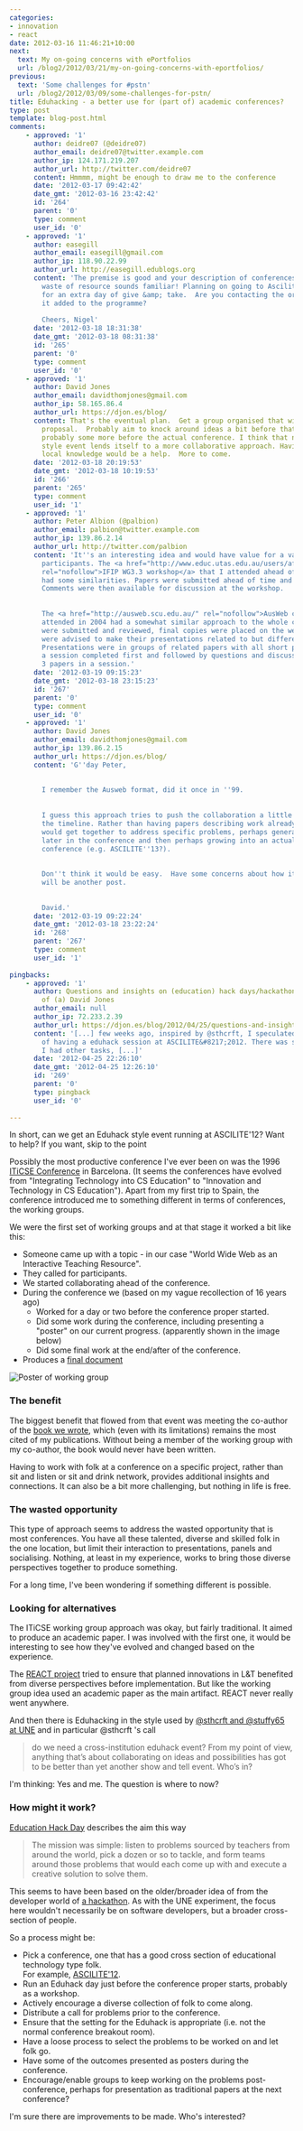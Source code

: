 ```yaml
---
categories:
- innovation
- react
date: 2012-03-16 11:46:21+10:00
next:
  text: My on-going concerns with ePortfolios
  url: /blog2/2012/03/21/my-on-going-concerns-with-eportfolios/
previous:
  text: 'Some challenges for #pstn'
  url: /blog2/2012/03/09/some-challenges-for-pstn/
title: Eduhacking - a better use for (part of) academic conferences?
type: post
template: blog-post.html
comments:
    - approved: '1'
      author: deidre07 (@deidre07)
      author_email: deidre07@twitter.example.com
      author_ip: 124.171.219.207
      author_url: http://twitter.com/deidre07
      content: Hmmmm, might be enough to draw me to the conference
      date: '2012-03-17 09:42:42'
      date_gmt: '2012-03-16 23:42:42'
      id: '264'
      parent: '0'
      type: comment
      user_id: '0'
    - approved: '1'
      author: easegill
      author_email: easegill@gmail.com
      author_ip: 118.90.22.99
      author_url: http://easegill.edublogs.org
      content: 'The premise is good and your description of conferences and the potential
        waste of resource sounds familiar! Planning on going to Ascilite12 so I''m up
        for an extra day of give &amp; take.  Are you contacting the organisers to get
        it added to the programme?
    
        Cheers, Nigel'
      date: '2012-03-18 18:31:38'
      date_gmt: '2012-03-18 08:31:38'
      id: '265'
      parent: '0'
      type: comment
      user_id: '0'
    - approved: '1'
      author: David Jones
      author_email: davidthomjones@gmail.com
      author_ip: 58.165.86.4
      author_url: https://djon.es/blog/
      content: That's the eventual plan.  Get a group organised that will submit a workshop
        proposal.  Probably aim to knock around ideas a bit before that submission and
        probably some more before the actual conference. I think that nature of a Eduhack
        style event lends itself to a more collaborative approach. Having someone with
        local knowledge would be a help.  More to come.
      date: '2012-03-18 20:19:53'
      date_gmt: '2012-03-18 10:19:53'
      id: '266'
      parent: '265'
      type: comment
      user_id: '1'
    - approved: '1'
      author: Peter Albion (@palbion)
      author_email: palbion@twitter.example.com
      author_ip: 139.86.2.14
      author_url: http://twitter.com/palbion
      content: 'It''s an interesting idea and would have value for a variety of potential
        participants. The <a href="http://www.educ.utas.edu.au/users/afluck/ifipwg3-3/Activities/Nashville11/Nashville11.htm"
        rel="nofollow">IFIP WG3.3 workshop</a> that I attended ahead of SITE 2011 in Nashville
        had some similarities. Papers were submitted ahead of time and assigned for reading.
        Comments were then available for discussion at the workshop.
    
    
        The <a href="http://ausweb.scu.edu.au/" rel="nofollow">AusWeb conference</a> I
        attended in 2004 had a somewhat similar approach to the whole conference. Papers
        were submitted and reviewed, final copies were placed on the web, and authors
        were advised to make their presentations related to but different from the papers.
        Presentations were in groups of related papers with all short presentations in
        a session completed first and followed by questions and discussions across all
        3 papers in a session.'
      date: '2012-03-19 09:15:23'
      date_gmt: '2012-03-18 23:15:23'
      id: '267'
      parent: '0'
      type: comment
      user_id: '0'
    - approved: '1'
      author: David Jones
      author_email: davidthomjones@gmail.com
      author_ip: 139.86.2.15
      author_url: https://djon.es/blog/
      content: 'G''day Peter,
    
    
        I remember the Ausweb format, did it once in ''99.
    
    
        I guess this approach tries to push the collaboration a little further back down
        the timeline. Rather than having papers describing work already done, the groups
        would get together to address specific problems, perhaps generating a poster for
        later in the conference and then perhaps growing into an actual paper for another
        conference (e.g. ASCILITE''13?).
    
    
        Don''t think it would be easy.  Have some concerns about how it might work, that
        will be another post.
    
    
        David.'
      date: '2012-03-19 09:22:24'
      date_gmt: '2012-03-18 23:22:24'
      id: '268'
      parent: '267'
      type: comment
      user_id: '1'
    
pingbacks:
    - approved: '1'
      author: Questions and insights on (education) hack days/hackathons &laquo; The Weblog
        of (a) David Jones
      author_email: null
      author_ip: 72.233.2.39
      author_url: https://djon.es/blog/2012/04/25/questions-and-insights-on-edhackathons/
      content: '[...] few weeks ago, inspired by @sthcrft, I speculated around the idea
        of having a eduhack session at ASCILITE&#8217;2012. There was some interest and
        I had other tasks, [...]'
      date: '2012-04-25 22:26:10'
      date_gmt: '2012-04-25 12:26:10'
      id: '269'
      parent: '0'
      type: pingback
      user_id: '0'
    
---
```

In short, can we get an Eduhack style event running at ASCILITE'12? Want to help? If you want, skip to the point

Possibly the most productive conference I've ever been on was the 1996 [ITiCSE Conference](http://www.cs.utexas.edu/users/csed/iticse/) in Barcelona. (It seems the conferences have evolved from "Integrating Technology into CS Education" to "Innovation and Technology in CS Education"). Apart from my first trip to Spain, the conference introduced me to something different in terms of conferences, the working groups.

We were the first set of working groups and at that stage it worked a bit like this:

- Someone came up with a topic - in our case "World Wide Web as an Interactive Teaching Resource".
- They called for participants.
- We started collaborating ahead of the conference.
- During the conference we (based on my vague recollection of 16 years ago)
    - Worked for a day or two before the conference proper started.
    - Did some work during the conference, including presenting a "poster" on our current progress. (apparently shown in the image below)
    - Did some final work at the end/after of the conference.
- Produces a [final document](http://dl.acm.org/citation.cfm?id=237649&CFID=70751024&CFTOKEN=82986724)

![Poster of working group](images/reekgp.JPG)

### The benefit

The biggest benefit that flowed from that event was meeting the co-author of the [book we wrote](http://www.wiley.com/legacy/compbooks/catalog/19162-0.htm), which (even with its limitations) remains the most cited of my publications. Without being a member of the working group with my co-author, the book would never have been written.

Having to work with folk at a conference on a specific project, rather than sit and listen or sit and drink network, provides additional insights and connections. It can also be a bit more challenging, but nothing in life is free.

### The wasted opportunity

This type of approach seems to address the wasted opportunity that is most conferences. You have all these talented, diverse and skilled folk in the one location, but limit their interaction to presentations, panels and socialising. Nothing, at least in my experience, works to bring those diverse perspectives together to produce something.

For a long time, I've been wondering if something different is possible.

### Looking for alternatives

The ITiCSE working group approach was okay, but fairly traditional. It aimed to produce an academic paper. I was involved with the first one, it would be interesting to see how they've evolved and changed based on the experience.

The [REACT project](http://sleid.cqu.edu.au/REACT/) tried to ensure that planned innovations in L&T benefited from diverse perspectives before implementation. But like the working group idea used an academic paper as the main artifact. REACT never really went anywhere.

And then there is Eduhacking in the style used by [@sthcrft and @stuffy65 at UNE](http://sarahthorneycroft.com/blog/2011/12/20/eduhacking/) and in particular @sthcrft 's call

> do we need a cross-institution eduhack event? From my point of view, anything that’s about collaborating on ideas and possibilities has got to be better than yet another show and tell event. Who’s in?

I'm thinking: Yes and me. The question is where to now?

### How might it work?

[Education Hack Day](http://educationhackday.org/) describes the aim this way

> The mission was simple: listen to problems sourced by teachers from around the world, pick a dozen or so to tackle, and form teams around those problems that would each come up with and execute a creative solution to solve them.

This seems to have been based on the older/broader idea of from the developer world of [a hackathon](http://en.wikipedia.org/wiki/Hackathon). As with the UNE experiment, the focus here wouldn't necessarily be on software developers, but a broader cross-section of people.

So a process might be:

- Pick a conference, one that has a good cross section of educational technology type folk.  
    For example, [ASCILITE'12](http://www.ascilite.org.au/index.php?p=815).
- Run an Eduhack day just before the conference proper starts, probably as a workshop.
- Actively encourage a diverse collection of folk to come along.
- Distribute a call for problems prior to the conference.
- Ensure that the setting for the Eduhack is appropriate (i.e. not the normal conference breakout room).
- Have a loose process to select the problems to be worked on and let folk go.
- Have some of the outcomes presented as posters during the conference.
- Encourage/enable groups to keep working on the problems post-conference, perhaps for presentation as traditional papers at the next conference?

I'm sure there are improvements to be made. Who's interested?